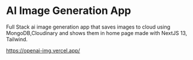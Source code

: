 # AI Image Generation App

Full Stack ai image generation app that saves images to cloud using MongoDB,Cloudinary and shows them in home page made with NextJS 13, Tailwind.

https://openai-img.vercel.app/
